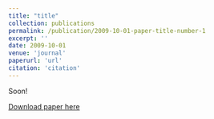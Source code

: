 ```yaml
---
title: "title"
collection: publications
permalink: /publication/2009-10-01-paper-title-number-1
excerpt: ''
date: 2009-10-01
venue: 'journal'
paperurl: 'url'
citation: 'citation'
---
```

Soon!

[Download paper here](http://academicpages.github.io/files/paper1.pdf)
